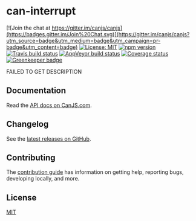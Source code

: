 # can-interrupt

[![Join the chat at https://gitter.im/canjs/canjs](https://badges.gitter.im/Join%20Chat.svg)](https://gitter.im/canjs/canjs?utm_source=badge&utm_medium=badge&utm_campaign=pr-badge&utm_content=badge)
[![License: MIT](https://img.shields.io/badge/license-MIT-blue.svg)](https://github.com/canjs/can-interrupt/blob/master/LICENSE.md)
[![npm version](https://badge.fury.io/js/can-interrupt.svg)](https://www.npmjs.com/package/can-interrupt)
[![Travis build status](https://travis-ci.org/canjs/can-interrupt.svg?branch=master)](https://travis-ci.org/canjs/can-interrupt)
[![AppVeyor build status](https://ci.appveyor.com/api/projects/status/github/canjs/can-interrupt?branch=master&svg=true)](https://ci.appveyor.com/project/matthewp/can-interrupt)
[![Coverage status](https://coveralls.io/repos/github/canjs/can-interrupt/badge.svg?branch=master)](https://coveralls.io/github/canjs/can-interrupt?branch=master)
[![Greenkeeper badge](https://badges.greenkeeper.io/canjs/can-interrupt.svg)](https://greenkeeper.io/)

FAILED TO GET DESCRIPTION

## Documentation

Read the [API docs on CanJS.com](https://canjs.com/doc/can-interrupt.html).

## Changelog

See the [latest releases on GitHub](https://github.com/canjs/can-interrupt/releases).

## Contributing

The [contribution guide](https://github.com/canjs/can-interrupt/blob/master/CONTRIBUTING.md) has information on getting help, reporting bugs, developing locally, and more.

## License

[MIT](https://github.com/canjs/can-interrupt/blob/master/LICENSE.md)

